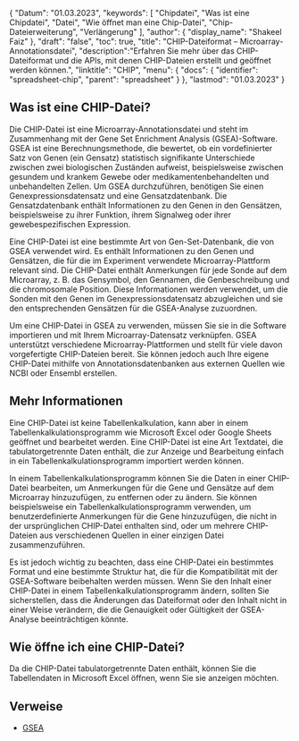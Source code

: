 {
"Datum": "01.03.2023",
  "keywords": [
"Chipdatei",
"Was ist eine Chipdatei",
"Datei",
"Wie öffnet man eine Chip-Datei",
"Chip-Dateierweiterung",
"Verlängerung"
],
  "author": {
"display_name": "Shakeel Faiz"
},
"draft": "false",
"toc": true,
"title": "CHIP-Dateiformat – Microarray-Annotationsdatei",
  "description":"Erfahren Sie mehr über das CHIP-Dateiformat und die APIs, mit denen CHIP-Dateien erstellt und geöffnet werden können.",
"linktitle": "CHIP",
  "menu": {
    "docs": {
      "identifier": "spreadsheet-chip",
"parent": "spreadsheet"
}
},
"lastmod": "01.03.2023"
}

## Was ist eine CHIP-Datei?

Die CHIP-Datei ist eine Microarray-Annotationsdatei und steht im Zusammenhang mit der Gene Set Enrichment Analysis (GSEA)-Software. GSEA ist eine Berechnungsmethode, die bewertet, ob ein vordefinierter Satz von Genen (ein Gensatz) statistisch signifikante Unterschiede zwischen zwei biologischen Zuständen aufweist, beispielsweise zwischen gesundem und krankem Gewebe oder medikamentenbehandelten und unbehandelten Zellen. Um GSEA durchzuführen, benötigen Sie einen Genexpressionsdatensatz und eine Gensatzdatenbank. Die Gensatzdatenbank enthält Informationen zu den Genen in den Gensätzen, beispielsweise zu ihrer Funktion, ihrem Signalweg oder ihrer gewebespezifischen Expression.

Eine CHIP-Datei ist eine bestimmte Art von Gen-Set-Datenbank, die von GSEA verwendet wird. Es enthält Informationen zu den Genen und Gensätzen, die für die im Experiment verwendete Microarray-Plattform relevant sind. Die CHIP-Datei enthält Anmerkungen für jede Sonde auf dem Microarray, z. B. das Gensymbol, den Gennamen, die Genbeschreibung und die chromosomale Position. Diese Informationen werden verwendet, um die Sonden mit den Genen im Genexpressionsdatensatz abzugleichen und sie den entsprechenden Gensätzen für die GSEA-Analyse zuzuordnen.

Um eine CHIP-Datei in GSEA zu verwenden, müssen Sie sie in die Software importieren und mit Ihrem Microarray-Datensatz verknüpfen. GSEA unterstützt verschiedene Microarray-Plattformen und stellt für viele davon vorgefertigte CHIP-Dateien bereit. Sie können jedoch auch Ihre eigene CHIP-Datei mithilfe von Annotationsdatenbanken aus externen Quellen wie NCBI oder Ensembl erstellen.

## Mehr Informationen

Eine CHIP-Datei ist keine Tabellenkalkulation, kann aber in einem Tabellenkalkulationsprogramm wie Microsoft Excel oder Google Sheets geöffnet und bearbeitet werden. Eine CHIP-Datei ist eine Art Textdatei, die tabulatorgetrennte Daten enthält, die zur Anzeige und Bearbeitung einfach in ein Tabellenkalkulationsprogramm importiert werden können.

In einem Tabellenkalkulationsprogramm können Sie die Daten in einer CHIP-Datei bearbeiten, um Anmerkungen für die Gene und Gensätze auf dem Microarray hinzuzufügen, zu entfernen oder zu ändern. Sie können beispielsweise ein Tabellenkalkulationsprogramm verwenden, um benutzerdefinierte Anmerkungen für die Gene hinzuzufügen, die nicht in der ursprünglichen CHIP-Datei enthalten sind, oder um mehrere CHIP-Dateien aus verschiedenen Quellen in einer einzigen Datei zusammenzuführen.

Es ist jedoch wichtig zu beachten, dass eine CHIP-Datei ein bestimmtes Format und eine bestimmte Struktur hat, die für die Kompatibilität mit der GSEA-Software beibehalten werden müssen. Wenn Sie den Inhalt einer CHIP-Datei in einem Tabellenkalkulationsprogramm ändern, sollten Sie sicherstellen, dass die Änderungen das Dateiformat oder den Inhalt nicht in einer Weise verändern, die die Genauigkeit oder Gültigkeit der GSEA-Analyse beeinträchtigen könnte.

## Wie öffne ich eine CHIP-Datei?

Da die CHIP-Datei tabulatorgetrennte Daten enthält, können Sie die Tabellendaten in Microsoft Excel öffnen, wenn Sie sie anzeigen möchten.

## Verweise
* [GSEA](https://en.wikipedia.org/wiki/Gene_set_enrichment_analysis)
